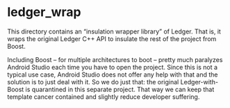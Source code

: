 ledger_wrap
===========

This directory contains an “insulation wrapper library” of Ledger.
That is, it wraps the original Ledger C++ API to insulate the rest of the project from Boost.

Including Boost – for multiple architectures to boot – pretty much paralyzes Android Studio each time you have to open the project.
Since this is not a typical use case, Android Studio does not offer any help with that and the solution is to just deal with it.
So we do just that: the original Ledger-with-Boost is quarantined in this separate project.
That way we can keep that template cancer contained and slightly reduce developer suffering.
